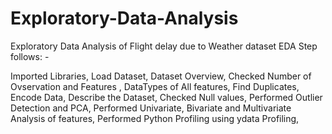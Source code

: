 # Exploratory-Data-Analysis
Exploratory Data Analysis of Flight delay due to Weather dataset
EDA Step follows: -

Imported Libraries,
Load Dataset,
Dataset Overview,
Checked Number of Ovservation and Features ,
DataTypes of All features,
Find Duplicates,
Encode Data,
Describe the Dataset,
Checked Null values,
Performed Outlier Detection and PCA,
Performed Univariate, Bivariate and Multivariate Analysis of features,
Performed Python Profiling using ydata Profiling,
